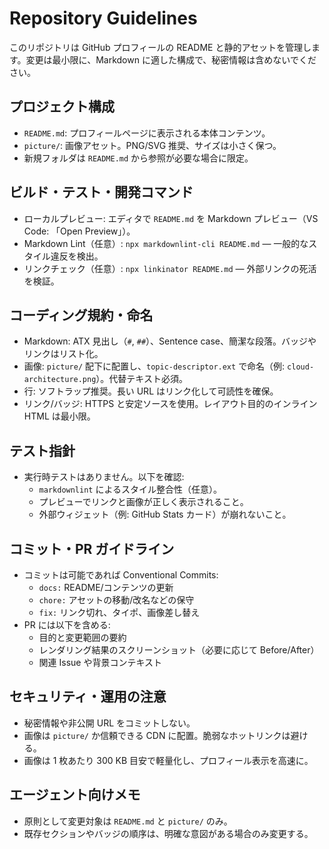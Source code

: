# Repository Guidelines

このリポジトリは GitHub プロフィールの README と静的アセットを管理します。変更は最小限に、Markdown に適した構成で、秘密情報は含めないでください。

## プロジェクト構成
- `README.md`: プロフィールページに表示される本体コンテンツ。
- `picture/`: 画像アセット。PNG/SVG 推奨、サイズは小さく保つ。
- 新規フォルダは `README.md` から参照が必要な場合に限定。

## ビルド・テスト・開発コマンド
- ローカルプレビュー: エディタで `README.md` を Markdown プレビュー（VS Code: 「Open Preview」）。
- Markdown Lint（任意）: `npx markdownlint-cli README.md` — 一般的なスタイル違反を検出。
- リンクチェック（任意）: `npx linkinator README.md` — 外部リンクの死活を検証。

## コーディング規約・命名
- Markdown: ATX 見出し（`#`, `##`）、Sentence case、簡潔な段落。バッジやリンクはリスト化。
- 画像: `picture/` 配下に配置し、`topic-descriptor.ext` で命名（例: `cloud-architecture.png`）。代替テキスト必須。
- 行: ソフトラップ推奨。長い URL はリンク化して可読性を確保。
- リンク/バッジ: HTTPS と安定ソースを使用。レイアウト目的のインライン HTML は最小限。

## テスト指針
- 実行時テストはありません。以下を確認:
  - `markdownlint` によるスタイル整合性（任意）。
  - プレビューでリンクと画像が正しく表示されること。
  - 外部ウィジェット（例: GitHub Stats カード）が崩れないこと。

## コミット・PR ガイドライン
- コミットは可能であれば Conventional Commits:
  - `docs:` README/コンテンツの更新
  - `chore:` アセットの移動/改名などの保守
  - `fix:` リンク切れ、タイポ、画像差し替え
- PR には以下を含める:
  - 目的と変更範囲の要約
  - レンダリング結果のスクリーンショット（必要に応じて Before/After）
  - 関連 Issue や背景コンテキスト

## セキュリティ・運用の注意
- 秘密情報や非公開 URL をコミットしない。
- 画像は `picture/` か信頼できる CDN に配置。脆弱なホットリンクは避ける。
- 画像は 1 枚あたり 300 KB 目安で軽量化し、プロフィール表示を高速に。

## エージェント向けメモ
- 原則として変更対象は `README.md` と `picture/` のみ。
- 既存セクションやバッジの順序は、明確な意図がある場合のみ変更する。
